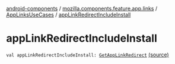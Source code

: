 [android-components](../../index.md) / [mozilla.components.feature.app.links](../index.md) / [AppLinksUseCases](index.md) / [appLinkRedirectIncludeInstall](./app-link-redirect-include-install.md)

# appLinkRedirectIncludeInstall

`val appLinkRedirectIncludeInstall: `[`GetAppLinkRedirect`](-get-app-link-redirect/index.md) [(source)](https://github.com/mozilla-mobile/android-components/blob/master/components/feature/app-links/src/main/java/mozilla/components/feature/app/links/AppLinksUseCases.kt#L221)